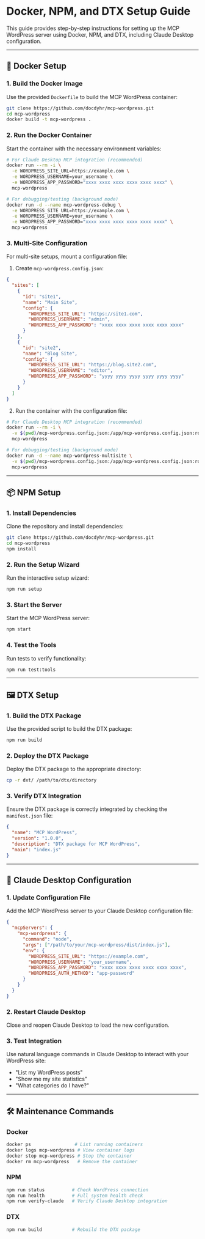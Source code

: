 # Docker, NPM, and DTX Setup Guide

This guide provides step-by-step instructions for setting up the MCP WordPress server using Docker, NPM, and DTX, including Claude Desktop configuration.

---

## 🚀 Docker Setup

### 1. Build the Docker Image

Use the provided `Dockerfile` to build the MCP WordPress container:

```bash
git clone https://github.com/docdyhr/mcp-wordpress.git
cd mcp-wordpress
docker build -t mcp-wordpress .
```

### 2. Run the Docker Container

Start the container with the necessary environment variables:

```bash
# For Claude Desktop MCP integration (recommended)
docker run --rm -i \
  -e WORDPRESS_SITE_URL=https://example.com \
  -e WORDPRESS_USERNAME=your_username \
  -e WORDPRESS_APP_PASSWORD="xxxx xxxx xxxx xxxx xxxx xxxx" \
  mcp-wordpress

# For debugging/testing (background mode)
docker run -d --name mcp-wordpress-debug \
  -e WORDPRESS_SITE_URL=https://example.com \
  -e WORDPRESS_USERNAME=your_username \
  -e WORDPRESS_APP_PASSWORD="xxxx xxxx xxxx xxxx xxxx xxxx" \
  mcp-wordpress
```

### 3. Multi-Site Configuration

For multi-site setups, mount a configuration file:

1. Create `mcp-wordpress.config.json`:

```json
{
  "sites": [
    {
      "id": "site1",
      "name": "Main Site",
      "config": {
        "WORDPRESS_SITE_URL": "https://site1.com",
        "WORDPRESS_USERNAME": "admin",
        "WORDPRESS_APP_PASSWORD": "xxxx xxxx xxxx xxxx xxxx xxxx"
      }
    },
    {
      "id": "site2",
      "name": "Blog Site",
      "config": {
        "WORDPRESS_SITE_URL": "https://blog.site2.com",
        "WORDPRESS_USERNAME": "editor",
        "WORDPRESS_APP_PASSWORD": "yyyy yyyy yyyy yyyy yyyy yyyy"
      }
    }
  ]
}
```

2. Run the container with the configuration file:

```bash
# For Claude Desktop MCP integration (recommended)
docker run --rm -i \
  -v $(pwd)/mcp-wordpress.config.json:/app/mcp-wordpress.config.json:ro \
  mcp-wordpress

# For debugging/testing (background mode)
docker run -d --name mcp-wordpress-multisite \
  -v $(pwd)/mcp-wordpress.config.json:/app/mcp-wordpress.config.json:ro \
  mcp-wordpress
```

---

## 📦 NPM Setup

### 1. Install Dependencies

Clone the repository and install dependencies:

```bash
git clone https://github.com/docdyhr/mcp-wordpress.git
cd mcp-wordpress
npm install
```

### 2. Run the Setup Wizard

Run the interactive setup wizard:

```bash
npm run setup
```

### 3. Start the Server

Start the MCP WordPress server:

```bash
npm start
```

### 4. Test the Tools

Run tests to verify functionality:

```bash
npm run test:tools
```

---

## 🖼️ DTX Setup

### 1. Build the DTX Package

Use the provided script to build the DTX package:

```bash
npm run build
```

### 2. Deploy the DTX Package

Deploy the DTX package to the appropriate directory:

```bash
cp -r dxt/ /path/to/dtx/directory
```

### 3. Verify DTX Integration

Ensure the DTX package is correctly integrated by checking the `manifest.json` file:

```json
{
  "name": "MCP WordPress",
  "version": "1.0.0",
  "description": "DTX package for MCP WordPress",
  "main": "index.js"
}
```

---

## 🤖 Claude Desktop Configuration

### 1. Update Configuration File

Add the MCP WordPress server to your Claude Desktop configuration file:

```json
{
  "mcpServers": {
    "mcp-wordpress": {
      "command": "node",
      "args": ["/path/to/your/mcp-wordpress/dist/index.js"],
      "env": {
        "WORDPRESS_SITE_URL": "https://example.com",
        "WORDPRESS_USERNAME": "your_username",
        "WORDPRESS_APP_PASSWORD": "xxxx xxxx xxxx xxxx xxxx xxxx",
        "WORDPRESS_AUTH_METHOD": "app-password"
      }
    }
  }
}
```

### 2. Restart Claude Desktop

Close and reopen Claude Desktop to load the new configuration.

### 3. Test Integration

Use natural language commands in Claude Desktop to interact with your WordPress site:

- "List my WordPress posts"
- "Show me my site statistics"
- "What categories do I have?"

---

## 🛠️ Maintenance Commands

### Docker

```bash
docker ps                # List running containers
docker logs mcp-wordpress # View container logs
docker stop mcp-wordpress # Stop the container
docker rm mcp-wordpress   # Remove the container
```

### NPM

```bash
npm run status          # Check WordPress connection
npm run health          # Full system health check
npm run verify-claude   # Verify Claude Desktop integration
```

### DTX

```bash
npm run build           # Rebuild the DTX package
```
